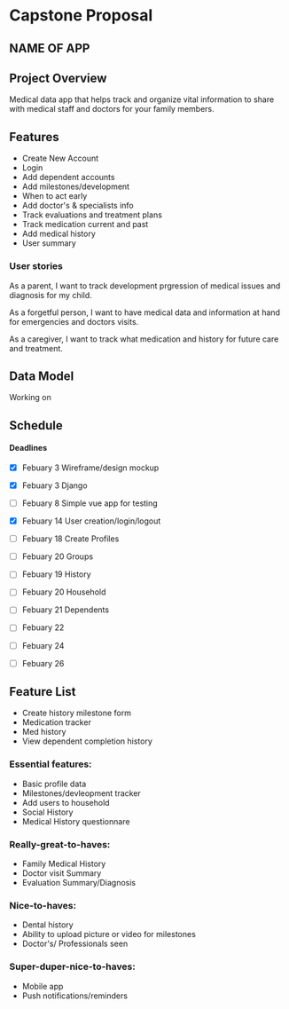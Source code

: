 # Capstone Proposal

## NAME OF APP 

## Project Overview
Medical data app that helps track and organize vital information to share with medical staff and doctors for your family members. 

## Features
- Create New Account
- Login
- Add dependent accounts
- Add milestones/development
- When to act early
- Add doctor's & specialists info
- Track evaluations and treatment plans
- Track medication current and past
- Add medical history
- User summary 

### User stories
As a parent, I want to track development prgression of medical issues and diagnosis for my child.

As a forgetful person, I want to have medical data and information at hand for emergencies and doctors visits.

As a caregiver, I want to track what medication and history for future care and treatment.


## Data Model

Working on 

## Schedule
#### Deadlines

- [X] Febuary 3   Wireframe/design mockup
- [X] Febuary 3   Django
- [ ] Febuary 8   Simple vue app for testing
- [X] Febuary 14  User creation/login/logout
- [ ] Febuary 18  Create Profiles
- [ ] Febuary 20  Groups
- [ ] Febuary 19  History
- [ ] Febuary 20  Household
- [ ] Febuary 21  Dependents
- [ ] Febuary 22  
- [ ] Febuary 24  
- [ ] Febuary 26  


## Feature List
- Create history milestone form
- Medication tracker
- Med history 
- View dependent completion history


### Essential features:
- Basic profile data
- Milestones/devleopment tracker 
- Add users to household
- Social History
- Medical History questionnare

### Really-great-to-haves:
- Family Medical History
- Doctor visit Summary
- Evaluation Summary/Diagnosis

### Nice-to-haves:
- Dental history
- Ability to upload picture or video for milestones 
- Doctor's/ Professionals seen

### Super-duper-nice-to-haves:
- Mobile app
- Push notifications/reminders

